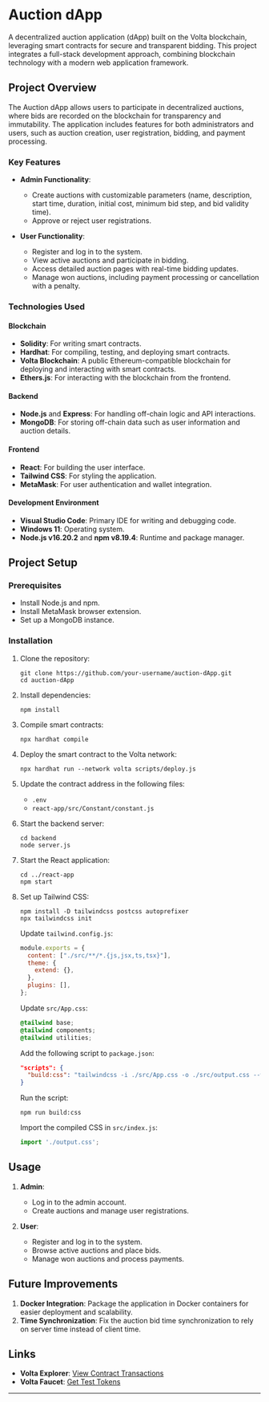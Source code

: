 # Auction dApp

A decentralized auction application (dApp) built on the Volta blockchain, leveraging smart contracts for secure and transparent bidding. This project integrates a full-stack development approach, combining blockchain technology with a modern web application framework.

## Project Overview

The Auction dApp allows users to participate in decentralized auctions, where bids are recorded on the blockchain for transparency and immutability. The application includes features for both administrators and users, such as auction creation, user registration, bidding, and payment processing.

### Key Features

- **Admin Functionality**:
  - Create auctions with customizable parameters (name, description, start time, duration, initial cost, minimum bid step, and bid validity time).
  - Approve or reject user registrations.

- **User Functionality**:
  - Register and log in to the system.
  - View active auctions and participate in bidding.
  - Access detailed auction pages with real-time bidding updates.
  - Manage won auctions, including payment processing or cancellation with a penalty.

### Technologies Used

#### Blockchain
- **Solidity**: For writing smart contracts.
- **Hardhat**: For compiling, testing, and deploying smart contracts.
- **Volta Blockchain**: A public Ethereum-compatible blockchain for deploying and interacting with smart contracts.
- **Ethers.js**: For interacting with the blockchain from the frontend.

#### Backend
- **Node.js** and **Express**: For handling off-chain logic and API interactions.
- **MongoDB**: For storing off-chain data such as user information and auction details.

#### Frontend
- **React**: For building the user interface.
- **Tailwind CSS**: For styling the application.
- **MetaMask**: For user authentication and wallet integration.

#### Development Environment
- **Visual Studio Code**: Primary IDE for writing and debugging code.
- **Windows 11**: Operating system.
- **Node.js v16.20.2** and **npm v8.19.4**: Runtime and package manager.

## Project Setup

### Prerequisites
- Install Node.js and npm.
- Install MetaMask browser extension.
- Set up a MongoDB instance.

### Installation

1. Clone the repository:
   ```shell
   git clone https://github.com/your-username/auction-dApp.git
   cd auction-dApp
   ```

2. Install dependencies:
   ```shell
   npm install
   ```

3. Compile smart contracts:
   ```shell
   npx hardhat compile
   ```

4. Deploy the smart contract to the Volta network:
   ```shell
   npx hardhat run --network volta scripts/deploy.js
   ```

5. Update the contract address in the following files:
   - `.env`
   - `react-app/src/Constant/constant.js`

6. Start the backend server:
   ```shell
   cd backend
   node server.js
   ```

7. Start the React application:
   ```shell
   cd ../react-app
   npm start
   ```

8. Set up Tailwind CSS:
   ```shell
   npm install -D tailwindcss postcss autoprefixer
   npx tailwindcss init
   ```

   Update `tailwind.config.js`:
   ```javascript
   module.exports = {
     content: ["./src/**/*.{js,jsx,ts,tsx}"],
     theme: {
       extend: {},
     },
     plugins: [],
   };
   ```

   Update `src/App.css`:
   ```css
   @tailwind base;
   @tailwind components;
   @tailwind utilities;
   ```

   Add the following script to `package.json`:
   ```json
   "scripts": {
     "build:css": "tailwindcss -i ./src/App.css -o ./src/output.css --watch"
   }
   ```

   Run the script:
   ```shell
   npm run build:css
   ```

   Import the compiled CSS in `src/index.js`:
   ```javascript
   import './output.css';
   ```

## Usage

1. **Admin**:
   - Log in to the admin account.
   - Create auctions and manage user registrations.

2. **User**:
   - Register and log in to the system.
   - Browse active auctions and place bids.
   - Manage won auctions and process payments.

## Future Improvements

1. **Docker Integration**: Package the application in Docker containers for easier deployment and scalability.
2. **Time Synchronization**: Fix the auction bid time synchronization to rely on server time instead of client time.

## Links

- **Volta Explorer**: [View Contract Transactions](https://volta-explorer.energyweb.org/address/{contract_address}/transactions#address-tabs)
- **Volta Faucet**: [Get Test Tokens](https://voltafaucet.energyweb.org/)

---
